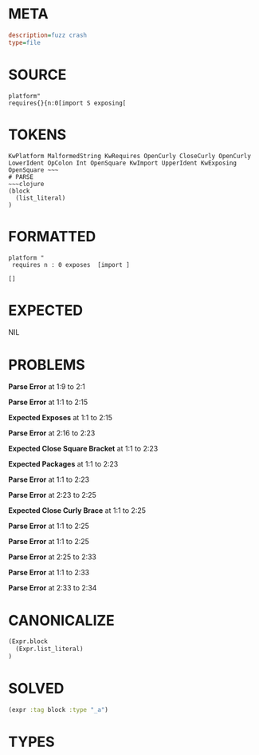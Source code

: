 # META
~~~ini
description=fuzz crash
type=file
~~~
# SOURCE
~~~roc
platform"
requires{}{n:0[import S	exposing[
~~~
# TOKENS
~~~text
KwPlatform MalformedString KwRequires OpenCurly CloseCurly OpenCurly LowerIdent OpColon Int OpenSquare KwImport UpperIdent KwExposing OpenSquare ~~~
# PARSE
~~~clojure
(block
  (list_literal)
)
~~~
# FORMATTED
~~~roc
platform "
 requires n : 0 exposes  [import ]

[]
~~~
# EXPECTED
NIL
# PROBLEMS
**Parse Error**
at 1:9 to 2:1

**Parse Error**
at 1:1 to 2:15

**Expected Exposes**
at 1:1 to 2:15

**Parse Error**
at 2:16 to 2:23

**Expected Close Square Bracket**
at 1:1 to 2:23

**Expected Packages**
at 1:1 to 2:23

**Parse Error**
at 1:1 to 2:23

**Parse Error**
at 2:23 to 2:25

**Expected Close Curly Brace**
at 1:1 to 2:25

**Parse Error**
at 1:1 to 2:25

**Parse Error**
at 1:1 to 2:25

**Parse Error**
at 2:25 to 2:33

**Parse Error**
at 1:1 to 2:33

**Parse Error**
at 2:33 to 2:34

# CANONICALIZE
~~~clojure
(Expr.block
  (Expr.list_literal)
)
~~~
# SOLVED
~~~clojure
(expr :tag block :type "_a")
~~~
# TYPES
~~~roc
~~~
